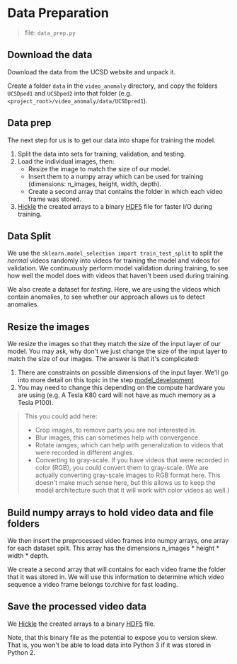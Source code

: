 # Data Preparation

> file: `data_prep.py`

## Download the data

Download the data from the UCSD website and unpack it. 

Create a folder `data` in the `video_anomaly` directory, and copy the folders `UCSDped1` and `UCSDped2` into that folder (e.g. `<project_root>/video_anomaly/data/UCSDpred1`). 

## Data prep

The next step for us is to get our data into shape for training the model.

1. Split the data into sets for training, validation, and testing.
2. Load the individual images, then:
    - Resize the image to match the size of our model.
    - Insert them to a numpy array which can be used for training (dimensions: n_images, height, width, depth).
    - Create a second array that contains the folder in which each video frame was stored.
3. [Hickle](https://github.com/telegraphic/hickle) the created arrays to a binary [HDF5](https://en.wikipedia.org/wiki/Hierarchical_Data_Format) file for faster I/O during training.


## Data Split

We use the `sklearn.model_selection import train_test_split` to split the *normal* videos randomly into videos for training the model and videos for validation. We continuously perform model validation during training, to see how well the model does with videos that haven't been used during training.

We also create a dataset for *testing*. Here, we are using the videos which contain anomalies, to see whether our approach allows us to detect anomalies.

## Resize the images

We resize the images so that they match the size of the input layer of our model.  You may ask, why don't we just change the size of the input layer to match the size of our images.  The answer is that it's complicated:

1. There are constraints on possible dimensions of the input layer.  We'll go into more detail on this topic in the step [model_development](./model_development.md)
2. You may need to change this depending on the compute hardware you are using (e.g. A Tesla K80 card will not have as much memory as a Tesla P100).

> This you could add here:
> - Crop images, to remove parts you are not interested in.
> - Blur images, this can sometimes help with convergence.
> - Rotate iamges, which can help with generalization to videos that were recorded in different angles.
> - Converting to gray-scale. If you have videos that were recorded in color (RGB), you could convert them to gray-scale. (We are actually converting gray-scale images to RGB format here. This doesn't make much sense here, but this allows us to keep the model architecture such that it will work with color videos as well.)

## Build numpy arrays to hold video data and file folders

We then insert the preprocessed video frames into numpy arrays, one array for each dataset spilt.  This array has the dimensions n_images * height * width * depth.

We create a second array that will contains for each video frame the folder that it was stored in.  We will use this information to determine which video sequence a video frame belongs to.rchive for fast loading.

## Save the processed video data

We [Hickle](https://github.com/telegraphic/hickle) the created arrays to a binary [HDF5](https://en.wikipedia.org/wiki/Hierarchical_Data_Format) file.

Note, that this binary file as the potential to expose you to version skew. That is, you won't be able to load data into Python 3 if it was stored in Python 2.
